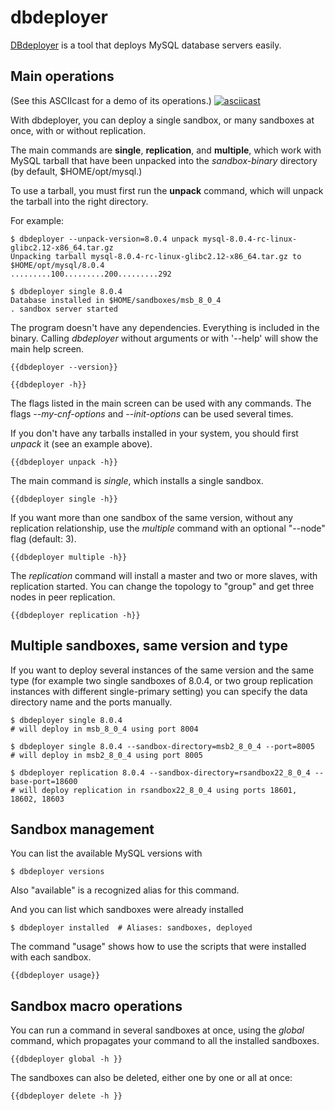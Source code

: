 # dbdeployer

[DBdeployer](https://github.com/datacharmer/dbdeployer) is a tool that deploys MySQL database servers easily.

## Main operations

(See this ASCIIcast for a demo of its operations.)
[![asciicast](https://asciinema.org/a/160541.png)](https://asciinema.org/a/160541)

With dbdeployer, you can deploy a single sandbox, or many sandboxes  at once, with or without replication.

The main commands are **single**, **replication**, and **multiple**, which work with MySQL tarball that have been unpacked into the _sandbox-binary_ directory (by default, $HOME/opt/mysql.)

To use a tarball, you must first run the **unpack** command, which will unpack the tarball into the right directory.

For example:

    $ dbdeployer --unpack-version=8.0.4 unpack mysql-8.0.4-rc-linux-glibc2.12-x86_64.tar.gz
    Unpacking tarball mysql-8.0.4-rc-linux-glibc2.12-x86_64.tar.gz to $HOME/opt/mysql/8.0.4
    .........100.........200.........292

    $ dbdeployer single 8.0.4
    Database installed in $HOME/sandboxes/msb_8_0_4
    . sandbox server started


The program doesn't have any dependencies. Everything is included in the binary. Calling *dbdeployer* without arguments or with '--help' will show the main help screen.

    {{dbdeployer --version}}

    {{dbdeployer -h}}

The flags listed in the main screen can be used with any commands.
The flags _--my-cnf-options_ and _--init-options_ can be used several times.

If you don't have any tarballs installed in your system, you should first *unpack* it (see an example above).

	{{dbdeployer unpack -h}}

The main command is *single*, which installs a single sandbox.

	{{dbdeployer single -h}}

If you want more than one sandbox of the same version, without any replication relationship, use the *multiple* command with an optional "--node" flag (default: 3).

	{{dbdeployer multiple -h}}

The *replication* command will install a master and two or more slaves, with replication started. You can change the topology to "group" and get three nodes in peer replication.

	{{dbdeployer replication -h}}

## Multiple sandboxes, same version and type

If you want to deploy several instances of the same version and the same type (for example two single sandboxes of 8.0.4, or two group replication instances with different single-primary setting) you can specify the data directory name and the ports manually.

    $ dbdeployer single 8.0.4
    # will deploy in msb_8_0_4 using port 8004

    $ dbdeployer single 8.0.4 --sandbox-directory=msb2_8_0_4 --port=8005
    # will deploy in msb2_8_0_4 using port 8005

    $ dbdeployer replication 8.0.4 --sandbox-directory=rsandbox22_8_0_4 --base-port=18600
    # will deploy replication in rsandbox22_8_0_4 using ports 18601, 18602, 18603

## Sandbox management

You can list the available MySQL versions with

    $ dbdeployer versions

Also "available" is a recognized alias for this command.

And you can list which sandboxes were already installed

    $ dbdeployer installed  # Aliases: sandboxes, deployed

The command "usage" shows how to use the scripts that were installed with each sandbox.

    {{dbdeployer usage}}

## Sandbox macro operations

You can run a command in several sandboxes at once, using the *global* command, which propagates your command to all the installed sandboxes.

    {{dbdeployer global -h }}

The sandboxes can also be deleted, either one by one or all at once:

    {{dbdeployer delete -h }} 


